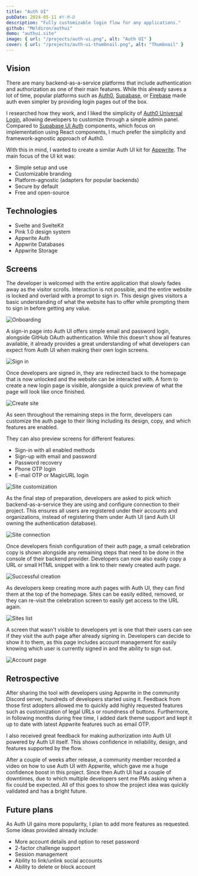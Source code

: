 ```yaml
---
title: "Auth UI"
pubDate: 2024-05-11 #Y-M-D
description: "Fully customizable login flow for any applications."
github: "Meldiron/authui"
demo: "authui.site"
image: { url: "/projects/auth-ui.png", alt: "Auth UI" }
cover: { url: "/projects/auth-ui-thumbnail.png", alt: "Thumbnail" }
---
```


## Vision

There are many backend-as-a-service platforms that include authentication and authorization as one of their main features. While this already saves a lot of time, popular platforms such as [Auth0](https://auth0.com/), [Supabase](https://supabase.com/), or [Firebase](https://firebase.google.com/) made auth even simpler by providing login pages out of the box.

I researched how they work, and I liked the simplicity of [Auth0 Universal Login](https://auth0.com/docs/authenticate/login/auth0-universal-login), allowing developers to customize through a simple admin panel. Compared to [Supabase UI Auth](https://ui.supabase.io/components/auth) components, which focus on implementation using React components, I much prefer the simplicity and framework-agnostic approach of Auth0.

With this in mind, I wanted to create a similar Auth UI kit for [Appwrite](https://appwrite.io/). The main focus of the UI kit was:

- Simple setup and use
- Customizable branding
- Platform-agnostic (adapters for popular backends)
- Secure by default
- Free and open-source

## Technologies

- Svelte and SvelteKit
- Pink 1.0 design system
- Appwrite Auth
- Appwrite Databases
- Appwrite Storage

## Screens

The developer is welcomed with the entire application that slowly fades away as the visitor scrolls. Interaction is not possible, and the entire website is locked and overlaid with a prompt to sign in. This design gives visitors a basic understanding of what the website has to offer while prompting them to sign in before getting any value.

![Onboarding](/projects/auth-ui/onboarding.png)

A sign-in page into Auth UI offers simple email and password login, alongside GitHub OAuth authentication. While this doesn't show all features available, it already provides a great understanding of what developers can expect from Auth UI when making their own login screens.

![Sign in](/projects/auth-ui/sign-in.png)

Once developers are signed in, they are redirected back to the homepage that is now unlocked and the website can be interacted with. A form to create a new login page is visible, alongside a quick preview of what the page will look like once finished.

![Create site](/projects/auth-ui/create-site.png)

As seen throughout the remaining steps in the form, developers can customize the auth page to their liking including its design, copy, and which features are enabled.

They can also preview screens for different features:

- Sign-in with all enabled methods
- Sign-up with email and password
- Password recovery
- Phone OTP login
- E-mail OTP or MagicURL login

![Site customization](/projects/auth-ui/site-customization.png)

As the final step of preparation, developers are asked to pick which backend-as-a-service they are using and configure connection to their project. This ensures all users are registered under their accounts and organizations, instead of registering them under Auth UI (and Auth UI owning the authentication database).

![Site connection](/projects/auth-ui/site-connection.png)

Once developers finish configuration of their auth page, a small celebration copy is shown alongside any remaining steps that need to be done in the console of their backend provider. Developers can now also easily copy a URL or small HTML snippet with a link to their newly created auth page.

![Successful creation](/projects/auth-ui/successful-creation.png)

As developers keep creating more auth pages with Auth UI, they can find them at the top of the homepage. Sites can be easily edited, removed, or they can re-visit the celebration screen to easily get access to the URL again.

![Sites list](/projects/auth-ui/sites-list.png)

A screen that wasn't visible to developers yet is one that their users can see if they visit the auth page after already signing in. Developers can decide to show it to them, as this page includes account management for easily knowing which user is currently signed in and the ability to sign out.

![Account page](/projects/auth-ui/account-page.png)

## Retrospective

After sharing the tool with developers using Appwrite in the community Discord server, hundreds of developers started using it. Feedback from those first adopters allowed me to quickly add highly requested features such as customization of legal URLs or roundness of buttons. Furthermore, in following months during free time, I added dark theme support and kept it up to date with latest Appwrite features such as email OTP.

I also received great feedback for making authorization into Auth UI powered by Auth UI itself. This shows confidence in reliability, design, and features supported by the flow.

After a couple of weeks after release, a community member recorded a video on how to use Auth UI with Appwrite, which gave me a huge confidence boost in this project. Since then Auth UI had a couple of downtimes, due to which multiple developers sent me PMs asking when a fix could be expected. All of this goes to show the project idea was quickly validated and has a bright future.

## Future plans

As Auth UI gains more popularity, I plan to add more features as requested. Some ideas provided already include:

- More account details and option to reset password
- 2-factor challenge support
- Session management
- Ability to link/unlink social accounts
- Ability to delete or block account
